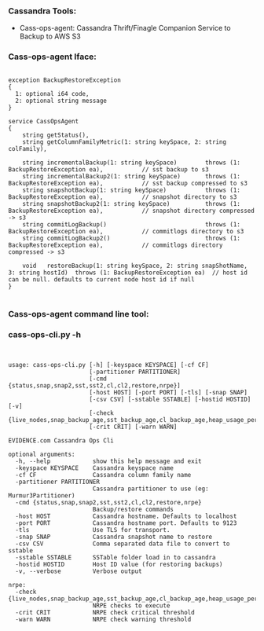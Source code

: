 ### Cassandra Tools:

- Cass-ops-agent: Cassandra Thrift/Finagle Companion Service to Backup to AWS S3

### Cass-ops-agent Iface:

<pre>
<code>
exception BackupRestoreException
{
  1: optional i64 code,
  2: optional string message
}

service CassOpsAgent
{
    string getStatus(),
    string getColumnFamilyMetric(1: string keySpace, 2: string colFamily),

    string incrementalBackup(1: string keySpace)        throws (1: BackupRestoreException ea),           // sst backup to s3
    string incrementalBackup2(1: string keySpace)       throws (1: BackupRestoreException ea),           // sst backup compressed to s3
    string snapshotBackup(1: string keySpace)           throws (1: BackupRestoreException ea),           // snapshot directory to s3
    string snapshotBackup2(1: string keySpace)          throws (1: BackupRestoreException ea),           // snapshot directory compressed -> s3
    string commitLogBackup()                            throws (1: BackupRestoreException ea),           // commitlogs directory to s3
    string commitLogBackup2()                           throws (1: BackupRestoreException ea),           // commitlogs directory compressed -> s3

    void   restoreBackup(1: string keySpace, 2: string snapShotName, 3: string hostId)  throws (1: BackupRestoreException ea)  // host id can be null. defaults to current node host id if null
}
</code>
</pre>

### Cass-ops-agent command line tool:

### cass-ops-cli.py -h

<pre>
<code>

usage: cass-ops-cli.py [-h] [-keyspace KEYSPACE] [-cf CF]
                       [-partitioner PARTITIONER]
                       [-cmd {status,snap,snap2,sst,sst2,cl,cl2,restore,nrpe}]
                       [-host HOST] [-port PORT] [-tls] [-snap SNAP]
                       [-csv CSV] [-sstable SSTABLE] [-hostid HOSTID] [-v]
                       [-check {live_nodes,snap_backup_age,sst_backup_age,cl_backup_age,heap_usage_perc,write_latency,read_latency}]
                       [-crit CRIT] [-warn WARN]

EVIDENCE.com Cassandra Ops Cli

optional arguments:
  -h, --help            show this help message and exit
  -keyspace KEYSPACE    Cassandra keyspace name
  -cf CF                Cassandra column family name
  -partitioner PARTITIONER
                        Cassandra partitioner to use (eg: Murmur3Partitioner)
  -cmd {status,snap,snap2,sst,sst2,cl,cl2,restore,nrpe}
                        Backup/restore commands
  -host HOST            Cassandra hostname. Defaults to localhost
  -port PORT            Cassandra hostname port. Defaults to 9123
  -tls                  Use TLS for transport.
  -snap SNAP            Cassandra snapshot name to restore
  -csv CSV              Comma separated data file to convert to sstable
  -sstable SSTABLE      SSTable folder load in to cassandra
  -hostid HOSTID        Host ID value (for restoring backups)
  -v, --verbose         Verbose output

nrpe:
  -check {live_nodes,snap_backup_age,sst_backup_age,cl_backup_age,heap_usage_perc,write_latency,read_latency}
                        NRPE checks to execute
  -crit CRIT            NRPE check critical threshold
  -warn WARN            NRPE check warning threshold

</code>
</pre>

